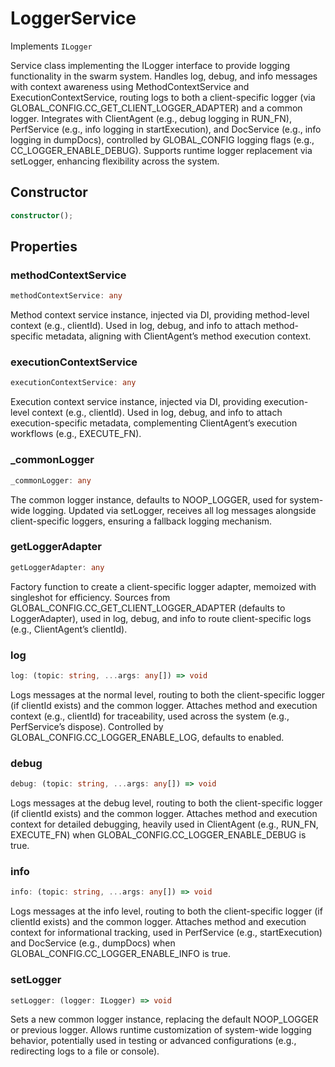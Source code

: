 # LoggerService

Implements `ILogger`

Service class implementing the ILogger interface to provide logging functionality in the swarm system.
Handles log, debug, and info messages with context awareness using MethodContextService and ExecutionContextService, routing logs to both a client-specific logger (via GLOBAL_CONFIG.CC_GET_CLIENT_LOGGER_ADAPTER) and a common logger.
Integrates with ClientAgent (e.g., debug logging in RUN_FN), PerfService (e.g., info logging in startExecution), and DocService (e.g., info logging in dumpDocs), controlled by GLOBAL_CONFIG logging flags (e.g., CC_LOGGER_ENABLE_DEBUG).
Supports runtime logger replacement via setLogger, enhancing flexibility across the system.

## Constructor

```ts
constructor();
```

## Properties

### methodContextService

```ts
methodContextService: any
```

Method context service instance, injected via DI, providing method-level context (e.g., clientId).
Used in log, debug, and info to attach method-specific metadata, aligning with ClientAgent’s method execution context.

### executionContextService

```ts
executionContextService: any
```

Execution context service instance, injected via DI, providing execution-level context (e.g., clientId).
Used in log, debug, and info to attach execution-specific metadata, complementing ClientAgent’s execution workflows (e.g., EXECUTE_FN).

### _commonLogger

```ts
_commonLogger: any
```

The common logger instance, defaults to NOOP_LOGGER, used for system-wide logging.
Updated via setLogger, receives all log messages alongside client-specific loggers, ensuring a fallback logging mechanism.

### getLoggerAdapter

```ts
getLoggerAdapter: any
```

Factory function to create a client-specific logger adapter, memoized with singleshot for efficiency.
Sources from GLOBAL_CONFIG.CC_GET_CLIENT_LOGGER_ADAPTER (defaults to LoggerAdapter), used in log, debug, and info to route client-specific logs (e.g., ClientAgent’s clientId).

### log

```ts
log: (topic: string, ...args: any[]) => void
```

Logs messages at the normal level, routing to both the client-specific logger (if clientId exists) and the common logger.
Attaches method and execution context (e.g., clientId) for traceability, used across the system (e.g., PerfService’s dispose).
Controlled by GLOBAL_CONFIG.CC_LOGGER_ENABLE_LOG, defaults to enabled.

### debug

```ts
debug: (topic: string, ...args: any[]) => void
```

Logs messages at the debug level, routing to both the client-specific logger (if clientId exists) and the common logger.
Attaches method and execution context for detailed debugging, heavily used in ClientAgent (e.g., RUN_FN, EXECUTE_FN) when GLOBAL_CONFIG.CC_LOGGER_ENABLE_DEBUG is true.

### info

```ts
info: (topic: string, ...args: any[]) => void
```

Logs messages at the info level, routing to both the client-specific logger (if clientId exists) and the common logger.
Attaches method and execution context for informational tracking, used in PerfService (e.g., startExecution) and DocService (e.g., dumpDocs) when GLOBAL_CONFIG.CC_LOGGER_ENABLE_INFO is true.

### setLogger

```ts
setLogger: (logger: ILogger) => void
```

Sets a new common logger instance, replacing the default NOOP_LOGGER or previous logger.
Allows runtime customization of system-wide logging behavior, potentially used in testing or advanced configurations (e.g., redirecting logs to a file or console).
